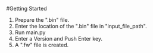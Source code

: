 #Getting Started
1. Prepare the ".bin" file.
2. Enter the location of the ".bin" file in "input_file_path".
3. Run main.py
4. Enter a Version and Push Enter key.
5. A ".fw" file is created.